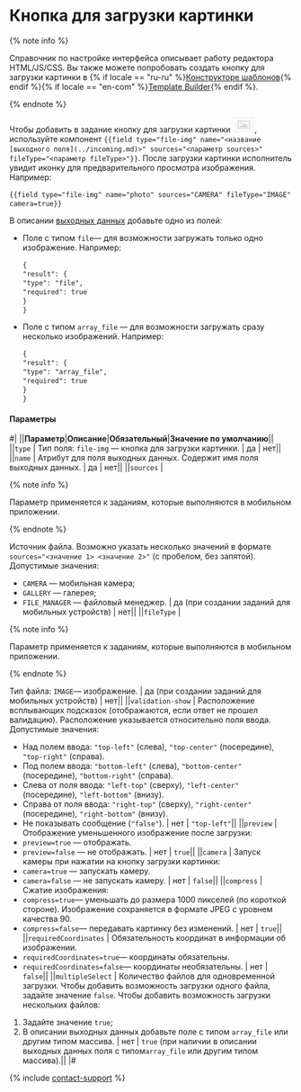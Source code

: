 # Кнопка для загрузки картинки

{% note info %}

Справочник по настройке интерфейса описывает работу редактора HTML/JS/CSS. Вы также можете попробовать создать кнопку для загрузки картинки в {% if locale == "ru-ru" %}[Конструкторе шаблонов](https://toloka.ai/ru/docs/template-builder/reference/field.media-file){% endif %}{% if locale == "en-com" %}[Template Builder](https://toloka.ai/en/docs/template-builder/reference/field.media-file){% endif %}.

{% endnote %}


Чтобы добавить в задание кнопку для загрузки картинки ![](../../_images/other/b-image-button.png), используйте компонент `{{field type="file-img" name="<название [выходного поля](../incoming.md)>" sources="<параметр sources>" fileType="<параметр fileType>"}}`. После загрузки картинки исполнитель увидит иконку для предварительного просмотра изображения. Например:

```no-highlight
{{field type="file-img" name="photo" sources="CAMERA" fileType="IMAGE" camera=true}}
```

В описании [выходных данных](../incoming.md) добавьте одно из полей:

- Поле с типом `file`— для возможности загружать только одно изображение. Например:
    ```no-highlight
    {
    "result": {
    "type": "file",
    "required": true
    }
    }
    ```

- Поле с типом `array_file` — для возможности загружать сразу несколько изображений. Например:
    ```no-highlight
    {
    "result": {
    "type": "array_file",
    "required": true
    }
    }
    ```


#### Параметры

#|
||**Параметр**|**Описание**|**Обязательный**|**Значение по умолчанию**||
||``` type ``` | Тип поля: `file-img` — кнопка для загрузки картинки. | да | нет||
||``` name ``` | Атрибут для поля выходных данных. Содержит имя поля выходных данных. | да | нет||
||``` sources ``` | 

{% note info %}

Параметр применяется к заданиям, которые выполняются в мобильном приложении.

{% endnote %}

Источник файла.
Возможно указать несколько значений в формате `sources="<значение 1> <значение 2>"` (с пробелом, без запятой).
Допустимые значения:
- `CAMERA` — мобильная камера;
- `GALLERY` — галерея;
- `FILE_MANAGER` — файловый менеджер. | да (при создании заданий для мобильных устройств) | нет||
||``` fileType ``` | 

{% note info %}

Параметр применяется к заданиям, которые выполняются в мобильном приложении.

{% endnote %}

Тип файла: `IMAGE`— изображение. | да (при создании заданий для мобильных устройств) | нет||
||``` validation-show ``` | Расположение всплывающих подсказок (отображаются, если ответ не прошел валидацию). Расположение указывается относительно поля ввода.
Допустимые значения:
- Над полем ввода: `"top-left"` (слева), `"top-center"` (посередине), `"top-right"` (справа).
- Под полем ввода: `"bottom-left"` (слева), `"bottom-center"` (посередине), `"bottom-right"` (справа).
- Слева от поля ввода: `"left-top"` (сверху), `"left-center"` (посередине), `"left-bottom"` (внизу).
- Справа от поля ввода: `"right-top"` (сверху), `"right-center"` (посередине), `"right-bottom"` (внизу).
- Не показывать сообщение (`"false"`). | нет | ``` "top-left" ```||
||``` preview ``` | Отображение уменьшенного изображение после загрузки:
- `preview=true` — отображать.
- `preview=false` — не отображать. | нет | ``` true ```||
||``` camera ``` | Запуск камеры при нажатии на кнопку загрузки картинки:
- `camera=true` — запускать камеру.
- `camera=false` — не запускать камеру. | нет | ``` false ```||
||``` compress ``` | Сжатие изображения:
- `compress=true`— уменьшать до размера 1000 пикселей (по короткой стороне). Изображение сохраняется в формате JPEG с уровнем качества 90.
- `compress=false`— передавать картинку без изменений. | нет | ``` true ```||
||``` requiredCoordinates ``` | Обязательность координат в информации об изображении. 
- `requiredCoordinates=true`— координаты обязательны.
- `requiredCoordinates=false`— координаты необязательны. | нет | ``` false ```||
||``` multipleSelect ``` | Количество файлов для одновременной загрузки.
Чтобы добавить возможность загрузки одного файла, задайте значение `false`.
Чтобы добавить возможность загрузки нескольких файлов:
1. Задайте значение `true`;
1. В описании выходных данных добавьте поле с типом `array_file` или другим типом массива. | нет | `true` (при наличии в описании выходных данных поля с типом`array_file` или другим типом массива).||
|#

{% include [contact-support](../../_includes/contact-support-help.md) %}